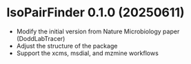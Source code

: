 # IsoPairFinder 0.1.0 (20250611)
- Modify the initial version from Nature Microbiology paper (DoddLabTracer)
- Adjust the structure of the package
- Support the xcms, msdial, and mzmine workflows
